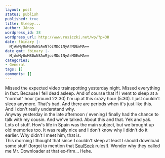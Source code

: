```yaml
---
layout: post
status: publish
published: true
title: Sleepy...
author: János
wordpress_id: 38
wordpress_url: http://www.rusiczki.net/wp/?p=38
date: !binary |-
  MjAwMy0wMS0wNSAwNTozMDo1NyArMDEwMA==
date_gmt: !binary |-
  MjAwMy0wMS0wNSAwMjozMDo1NyArMDEwMA==
categories:
- General
tags: []
comments: []
---
```

<p>Missed the expected video trainspotting yesterday night. Missed everything in fact. Because I fell dead asleep. And of course that if I went to sleep at a "normal" hour (around 22:30) I'm up at this crazy hour (5:30). I just couldn't sleep anymore. That's bad. And there are periods when it's just like this. And I don't really understand why.<br />
Anyway yesterday in the late afternoon / evening I finally had the chance to talk with my cousin. And we've talked. About this and that. Yek and yak. Lots of stuff. How's life in Spain was the main subject, but we brought up old memories too. It was really nice and I don't know why I didn't do it earlier. Why didn't I meet him, that is.<br />
This morning I thought that since I couldn't sleep at least I should download some stuff (forgot to mention that <a href="http://www.slsk.org" title="The best P2P client for electronica heads!">SoulSeek</a> rules!). Wonder why they called me Mr. Downloader at that ex-firm... Hehe.</p>
